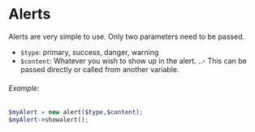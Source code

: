 
# Alerts


Alerts are very simple to use. Only two parameters need to be passed.
* `$type`: primary, success, danger, warning
* `$content`: Whatever you wish to show up in the alert.
..- This can be passed directly or called from another variable.


###### Example:
```php
$myAlert = new alert($type,$content);
$myAlert->showalert();
